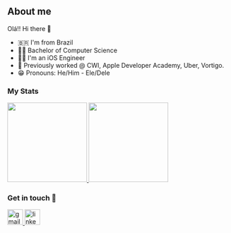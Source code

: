 ## About me

Olá!! Hi there 👋

- 🇧🇷 I'm from Brazil
- 👨‍🎓 Bachelor of Computer Science
- 👨‍💻 I'm an iOS Engineer
- 💼 Previously worked @ CWI, Apple Developer Academy, Uber, Vortigo.
- 😁 Pronouns: He/Him - Ele/Dele

### My Stats

<div>
  <a href="https://github.com/RonaldMaciel">
    <img height="180em" src="https://github-readme-stats.vercel.app/api/top-langs/?username=RonaldMaciel&layout=compact&langs_count=7&theme=dark"/>
    <img height="180em" src="https://github-readme-stats.vercel.app/api?username=RonaldMaciel&show_icons=true&theme=dark&include_all_commits=true&count_private=true"/>
  </a>
</div>

### Get in touch 📩
<div>
  <a href="ronaldsmaciel2@outlook.com" target="_blank">
    <img src="https://img.shields.io/static/v1?message=Gmail&logo=gmail&label=&color=D14836&logoColor=white&labelColor=&style=for-the-badge" height="35" alt="gmail logo"  />
  </a>
  <a href="https://www.linkedin.com/in/ronaldsmaciel/" target="_blank">
    <img src="https://img.shields.io/badge/LinkedIn-0077B5?style=for-the-badge&logo=linkedin&logoColor=white" height="35" alt="linkedin logo"  />
  </a>
</div> 
